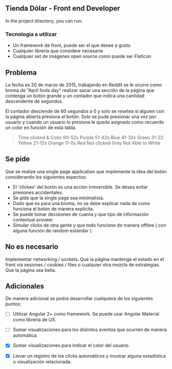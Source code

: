  
## Tienda Dólar - Front end Developer


In the project directory, you can run:

### Tecnología a utilizar

- Un framework de front, puede ser el que desee a gusto
- Cualquier librería que considere necesaria
- Cualquier set de imágenes open source como puede ser Flaticon


## Problema

La fecha es 20 de marzo de 2015, trabajando en Reddit se le ocurre como broma de "April fools day" realizar sacar una sección de la página que contenga un botón grande y un contador que indica una cantidad descendente de segundos. 

El contador desciende de 60 segundos a 0 y solo se resetea si alguien con la página abierta presiona el botón. Solo se pude presionar una vez por usuario y cuando un usuario lo presiona le queda asignado como recuerdo un color en función de esta tabla.

 > Time clicked &  Color
 > 60-52s          Purple
 > 51-42s          Blue
 > 41-32s          Green
 > 31-22           Yellow
 > 21-12s          Orange
 > 11-0s           Red
 > Not clicked     Grey
 > Not Able to     White

## Se pide

Que se realize una single page application que implemente la idea del botón considerando los siguientes aspectos:

- El 'clickeo' del botón es una acción irreversible. Se desea evitar presiones accidentales.
- Se pide que la single page sea minimalista.
- Dado que es para una broma, no se debe explicar nada de como funciona el botón de manera explicita.
- Se puede tomar decisiones de cuanta y que tipo de información contextual proveer.
- Simular clicks de otra gente y que todo funcione de manera offline ( con alguna función de random estándar ).

## No es necesario

Implementar networking / sockets.
Que la página mantenga el estado en el front vía sesiones / cookies / files o cualquier otra mezcla de estrategias.
Que la página sea bella.

## Adicionales
De manera adicional se podrá desarrollar cualquiera de los siguientes puntos:

- [ ] Utilizar Angular 2+ como framework. Se puede usar Angular Material como libreria de UX.
- [ ] Sumar visualizaciones para los distintos eventos que ocurren de manera automática.
- [x] Sumar visualizaciones para indicar el color del usuario.
- [x] Llevar un registro de los clicks automáticos y mostrar alguna estadística o visualización relacionada.

